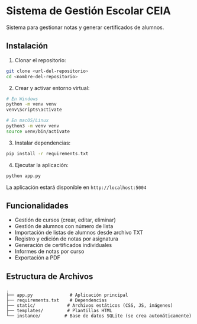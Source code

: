 # Sistema de Gestión Escolar CEIA

Sistema para gestionar notas y generar certificados de alumnos.

## Instalación

1. Clonar el repositorio:
```bash
git clone <url-del-repositorio>
cd <nombre-del-repositorio>
```

2. Crear y activar entorno virtual:
```bash
# En Windows
python -m venv venv
venv\Scripts\activate

# En macOS/Linux
python3 -m venv venv
source venv/bin/activate
```

3. Instalar dependencias:
```bash
pip install -r requirements.txt
```

4. Ejecutar la aplicación:
```bash
python app.py
```

La aplicación estará disponible en `http://localhost:5004`

## Funcionalidades

- Gestión de cursos (crear, editar, eliminar)
- Gestión de alumnos con número de lista
- Importación de listas de alumnos desde archivo TXT
- Registro y edición de notas por asignatura
- Generación de certificados individuales
- Informes de notas por curso
- Exportación a PDF

## Estructura de Archivos

```
.
├── app.py              # Aplicación principal
├── requirements.txt    # Dependencias
├── static/            # Archivos estáticos (CSS, JS, imágenes)
├── templates/         # Plantillas HTML
└── instance/         # Base de datos SQLite (se crea automáticamente)
